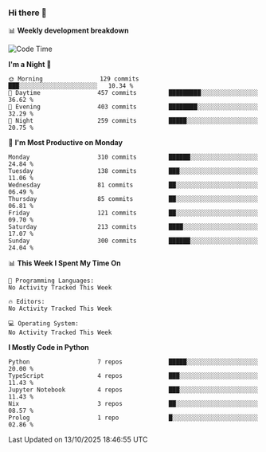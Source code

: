 ### Hi there 👋

📊 **Weekly development breakdown**
<!--START_SECTION:waka-->
![Code Time](http://img.shields.io/badge/Code%20Time-394%20hrs%2055%20mins-blue)

**I'm a Night 🦉** 

```text
🌞 Morning                129 commits         ███░░░░░░░░░░░░░░░░░░░░░░   10.34 % 
🌆 Daytime                457 commits         █████████░░░░░░░░░░░░░░░░   36.62 % 
🌃 Evening                403 commits         ████████░░░░░░░░░░░░░░░░░   32.29 % 
🌙 Night                  259 commits         █████░░░░░░░░░░░░░░░░░░░░   20.75 % 
```
📅 **I'm Most Productive on Monday** 

```text
Monday                   310 commits         ██████░░░░░░░░░░░░░░░░░░░   24.84 % 
Tuesday                  138 commits         ███░░░░░░░░░░░░░░░░░░░░░░   11.06 % 
Wednesday                81 commits          ██░░░░░░░░░░░░░░░░░░░░░░░   06.49 % 
Thursday                 85 commits          ██░░░░░░░░░░░░░░░░░░░░░░░   06.81 % 
Friday                   121 commits         ██░░░░░░░░░░░░░░░░░░░░░░░   09.70 % 
Saturday                 213 commits         ████░░░░░░░░░░░░░░░░░░░░░   17.07 % 
Sunday                   300 commits         ██████░░░░░░░░░░░░░░░░░░░   24.04 % 
```


📊 **This Week I Spent My Time On** 

```text
💬 Programming Languages: 
No Activity Tracked This Week

🔥 Editors: 
No Activity Tracked This Week

💻 Operating System: 
No Activity Tracked This Week
```

**I Mostly Code in Python** 

```text
Python                   7 repos             █████░░░░░░░░░░░░░░░░░░░░   20.00 % 
TypeScript               4 repos             ███░░░░░░░░░░░░░░░░░░░░░░   11.43 % 
Jupyter Notebook         4 repos             ███░░░░░░░░░░░░░░░░░░░░░░   11.43 % 
Nix                      3 repos             ██░░░░░░░░░░░░░░░░░░░░░░░   08.57 % 
Prolog                   1 repo              █░░░░░░░░░░░░░░░░░░░░░░░░   02.86 % 
```




 Last Updated on 13/10/2025 18:46:55 UTC
<!--END_SECTION:waka-->
<!--
**R-enanVieira/R-enanVieira** is a ✨ _special_ ✨ repository because its `README.md` (this file) appears on your GitHub profile.

Here are some ideas to get you started:

- 🔭 I’m currently working on ...
- 🌱 I’m currently learning ...
- 👯 I’m looking to collaborate on ...
- 🤔 I’m looking for help with ...
- 💬 Ask me about ...
- 📫 How to reach me: ...
- 😄 Pronouns: ...
- ⚡ Fun fact: ...
-->
